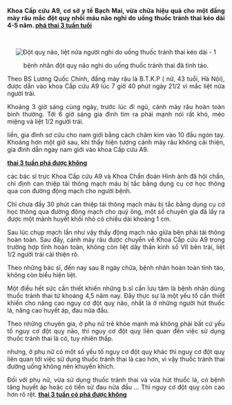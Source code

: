 <p style="text-align:justify"><strong>Khoa Cấp cứu A9, cơ sở y tế Bạch Mai, vừa chữa hiệu quả cho một đấng mày râu mắc đột quỵ nhồi máu não nghi do uống thuốc tránh thai kéo dài 4-5 năm. <a href="http://phathaiantoanhcm.com/pha-thai-3-tuan-tuoi-bang-thuoc-co-nguy-hiem-khong-412.html">phá thai 3 tuần tuổi</a></strong></p>

<p style="text-align:justify">&nbsp;</p>

<p style="text-align:center"><img alt="Đột quỵ não, liệt nửa người nghi do uống thuốc tránh thai kéo dài - 1" class="news-image" src="http://anh.24h.com.vn/upload/1-2017/images/2017-03-02/1488457549-148844520965083-nao.jpg" style="border:0px; max-width:660px" /></p>

<p style="text-align:center">bệnh nhân đột quỵ não nghi do uống thuốc tránh thai đã tỉnh táo.</p>

<p style="text-align:justify">Theo BS Lương Quốc Chính, đấng mày râu là B.T.K.P ( nữ, 43 tuổi, Hà Nội), được dẫn vào khoa Cấp cứu A9 lúc 7 giờ 40 phút ngày 21/2 vì mắc liệt nửa người trái.</p>

<p style="text-align:justify">Khoảng 3 giờ sáng cùng ngày, trước lúc đi ngủ, cánh mày râu hoàn toàn bình thường. Tới 6 giờ sáng gia đình tìm ra phái mạnh nói rất khó, méo miệng và liệt 1/2 người trái.</p>

<p style="text-align:justify">liền, gia đình sơ cứu cho nam giới bằng cách châm kim vào 10 đầu ngón tay. Khoảng hơn một giờ sau, khi thấy hiện tượng cánh mày râu không cải thiện, gia đình dẫn ngay nam giới vào khoa Cấp cứu A9.</p>

<p><a href="http://phathaiantoanhcm.com/pha-thai-3-tuan-tuoi-bang-thuoc-co-nguy-hiem-khong-412.html"><strong>thai 3 tuần phá được không</strong></a></p>

<p style="text-align:justify">các bác sĩ trực Khoa Cấp cứu A9 và Khoa Chẩn đoán Hình ảnh đã hội chẩn, chỉ định can thiệp tái thông mạch máu bị tắc bằng dụng cụ cơ học thông qua con đường động mạch cho người bệnh.</p>

<p style="text-align:justify">Chỉ chưa đầy 30 phút can thiệp tái thông mạch máu bị tắc bằng dụng cụ cơ học thông qua đường động mạch cho quý ông, một số chuyên gia đã lấy ra được một mảnh huyết khối nhỏ có chiều dài khoảng 1 cm.</p>

<p style="text-align:justify">Sau lúc chụp mạch lần như vậy thấy động mạch não giữa bên phải tái thông hoàn toàn. Sau đấy, cánh mày râu được chuyển về Khoa Cấp cứu A9 trong trường hợp tỉnh hoàn toàn, không còn liệt dây thần kinh số VII bên trái, liệt 1/2 người trái cải thiện rõ.</p>

<p style="text-align:justify">Theo những bác sĩ, đến nay sau 8 ngày chữa, bệnh nhân hoàn toàn tỉnh táo, không còn biểu hiện liệt.</p>

<p style="text-align:justify">Một điều hết sức cần thiết khiến những b.sĩ cần lưu tâm là bệnh nhân dùng thuốc tránh thai từ khoảng 4,5 năm nay. Đây thực sự là một yếu tố cần thiết khiến cho nâng cao nguy cơ đột quỵ não, nhất là ở những người hút thuốc lá, nâng cao huyết áp, đau nửa đầu.</p>

<p style="text-align:justify">Theo những chuyên gia, ở phụ nữ trẻ khỏe mạnh mà không phải bất cứ yếu tố nguy cơ đột quỵ não, thì nguy cơ đột quỵ liên quan đến việc sử dụng thuốc tránh thai là có, tuy nhiên thấp.</p>

<p style="text-align:justify">nhưng, ở phụ nữ có một số yếu tố nguy cơ đột quỵ khác thì nguy cơ đột quỵ liên quan tới việc sử dụng thuốc tránh thai là cao hơn, vì vậy thuốc tránh thai đường uống không nên khuyến khích.</p>

<p style="text-align:justify">Đối với phụ nữ, vừa sử dụng thuốc tránh thai và vừa hút thuốc lá, có bệnh tăng huyết áp hoặc có tiền sử đau nửa đầu ... Thì nguy cơ đột quỵ còn cao hơn rõ rệt. <a href="http://phathaiantoanhcm.com/pha-thai-3-tuan-tuoi-bang-thuoc-co-nguy-hiem-khong-412.html"><strong>thai 3 tuần có phá được không</strong></a></p>
